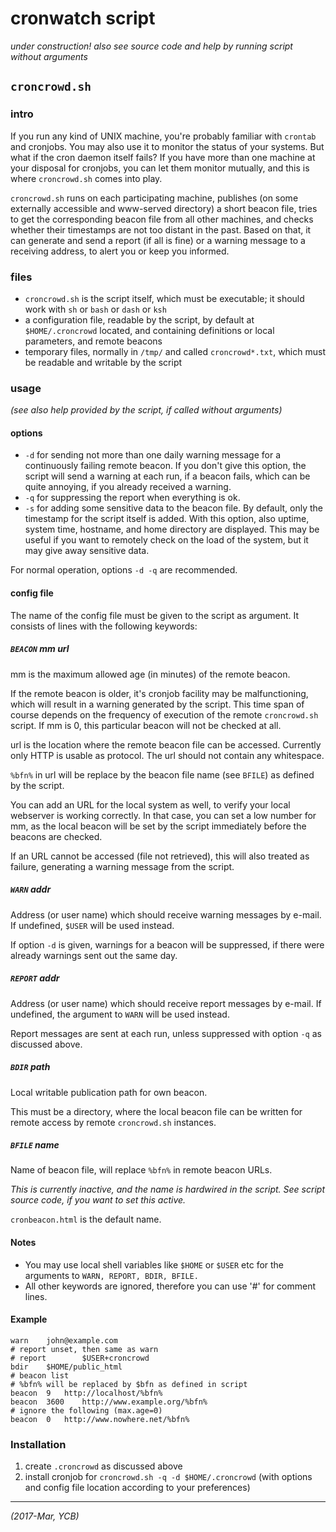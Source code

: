# cronwatch script

_under construction!_
_also see source code and help by running script without arguments_

## `croncrowd.sh`

### intro

If you run any kind of UNIX machine, you're probably familiar with
`crontab` and cronjobs. You may also use it to monitor the status of
your systems. But what if the cron daemon itself fails?
If you have more than one machine at your disposal for cronjobs, you
can let them monitor mutually, and this is where `croncrowd.sh` comes
into play. 

`croncrowd.sh` runs on each participating machine, publishes (on
some externally accessible and www-served directory) a short beacon
file, tries to get the corresponding beacon file from all other
machines, and checks whether their timestamps are not too distant
in the past.  Based on that, it can generate and send a report (if
all is fine) or a warning message to a receiving address, to alert
you or keep you informed.

### files

- `croncrowd.sh` is the script itself, which must be executable; it
  should work with `sh` or `bash` or `dash` or `ksh`
- a configuration file, readable by the script, by default at
  `$HOME/.croncrowd` located, and containing definitions or local
  parameters, and remote beacons
- temporary files, normally in `/tmp/` and called `croncrowd*.txt`,
  which must be readable and writable by the script

### usage

_(see also help provided by the script, if called without arguments)_

#### options

- `-d` for sending not more than one daily warning message for a
  continuously failing remote beacon. If you don't give this option,
  the script will send a warning at each run, if a beacon fails, which
  can be quite annoying, if you already received a warning.
- `-q` for suppressing the report when everything is ok.
- `-s` for adding some sensitive data to the beacon file. By default,
  only the timestamp for the script itself is added. With this option,
  also uptime, system time, hostname, and home directory are displayed.
  This may be useful if you want to remotely check on the load of the
  system, but it may give away sensitive data.

For normal operation, options `-d -q` are recommended.

#### config file

The name of the config file must be given to the script as argument.
It consists of lines with the following keywords:

##### `BEACON` mm url

mm is the maximum allowed age (in minutes) of the remote beacon.

If the remote beacon is older, it's cronjob facility may be
malfunctioning, which will result in a warning generated by the script.
This time span of course depends on the frequency of execution
of the remote `croncrowd.sh` script.
If mm is 0, this particular beacon will not be checked at all.

url is the location where the remote beacon file can be accessed.
Currently only HTTP is usable as protocol. The url should not contain
any whitespace.

`%bfn%` in url will be replace by the beacon file name (see `BFILE`)
as defined by the script.

You can add an URL for the local system as well, to verify
your local webserver is working correctly. In that case, you can
set a low number for mm, as the local beacon will be set by the script
immediately before the beacons are checked.

If an URL cannot be accessed (file not retrieved), this will also
treated as failure, generating a warning message from the script.

##### `WARN` addr

Address (or user name) which should receive warning messages by e-mail.
If undefined, `$USER` will be used instead.

If option `-d` is given, warnings for a beacon will be suppressed,
if there were already warnings sent out the same day.

##### `REPORT` addr

Address (or user name) which should receive report messages by e-mail.
If undefined, the argument to `WARN` will be used instead.

Report messages are sent at each run, unless suppressed with option `-q`
as discussed above.

##### `BDIR` path

Local writable publication path for own beacon.

This must be a directory, where the local beacon file can be written
for remote access by remote `croncrowd.sh` instances.

##### `BFILE` name

Name of beacon file, will replace `%bfn%` in remote beacon URLs.

_This is currently inactive, and the name is hardwired in the script._
_See script source code, if you want to set this active._

`cronbeacon.html` is the default name.

#### Notes

- You may use local shell variables like `$HOME` or `$USER` etc
  for the arguments to `WARN, REPORT, BDIR, BFILE.`
- All other keywords are ignored, therefore you can use '#' for comment lines.

#### Example

	warn    john@example.com
	# report unset, then same as warn
	# report        $USER+croncrowd
	bdir    $HOME/public_html
	# beacon list
	# %bfn% will be replaced by $bfn as defined in script
	beacon	9	http://localhost/%bfn%
	beacon	3600	http://www.example.org/%bfn%
	# ignore the following (max.age=0)
	beacon	0	http://www.nowhere.net/%bfn%

### Installation

1. create `.croncrowd` as discussed above
2. install cronjob for `croncrowd.sh -q -d $HOME/.croncrowd`
   (with options and config file location according to your preferences)


---

_(2017-Mar, YCB)_
